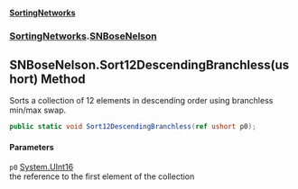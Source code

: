 #### [SortingNetworks](index.md 'index')
### [SortingNetworks](SortingNetworks.md 'SortingNetworks').[SNBoseNelson](SortingNetworks_SNBoseNelson.md 'SortingNetworks.SNBoseNelson')
## SNBoseNelson.Sort12DescendingBranchless(ushort) Method
Sorts a collection of 12 elements in descending order using branchless min/max swap.  
```csharp
public static void Sort12DescendingBranchless(ref ushort p0);
```
#### Parameters
<a name='SortingNetworks_SNBoseNelson_Sort12DescendingBranchless(ushort)_p0'></a>
`p0` [System.UInt16](https://docs.microsoft.com/en-us/dotnet/api/System.UInt16 'System.UInt16')  
the reference to the first element of the collection
  
